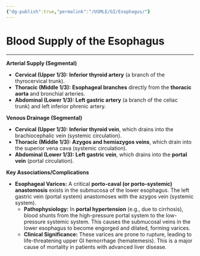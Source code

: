 ```yaml
---
{"dg-publish":true,"permalink":"/USMLE/GI/Esophagus/"}
---
```


# Blood Supply of the Esophagus
---
**Arterial Supply (Segmental)**

- **Cervical (Upper 1/3):** **Inferior thyroid artery** (a branch of the thyrocervical trunk).
- **Thoracic (Middle 1/3):** **Esophageal branches** directly from the **thoracic aorta** and bronchial arteries.
- **Abdominal (Lower 1/3):** **Left gastric artery** (a branch of the celiac trunk) and left inferior phrenic artery.

**Venous Drainage (Segmental)**

- **Cervical (Upper 1/3):** **Inferior thyroid vein**, which drains into the brachiocephalic vein (systemic circulation).
- **Thoracic (Middle 1/3):** **Azygos and hemiazygos veins**, which drain into the superior vena cava (systemic circulation).
- **Abdominal (Lower 1/3):** **Left gastric vein**, which drains into the **portal vein** (portal circulation).

**Key Associations/Complications**

- **Esophageal Varices:** A critical **porto-caval (or porto-systemic) anastomosis** exists in the submucosa of the lower esophagus. The left gastric vein (portal system) anastomoses with the azygos vein (systemic system).
    - **Pathophysiology:** In **portal hypertension** (e.g., due to cirrhosis), blood shunts from the high-pressure portal system to the low-pressure systemic system. This causes the submucosal veins in the lower esophagus to become engorged and dilated, forming varices.
    - **Clinical Significance:** These varices are prone to rupture, leading to life-threatening upper GI hemorrhage (hematemesis). This is a major cause of mortality in patients with advanced liver disease.
